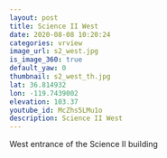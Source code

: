 ```yaml
---
layout: post
title: Science II West
date: 2020-08-08 10:20:24
categories: vrview
image_url: s2_west.jpg
is_image_360: true
default_yaw: 0
thumbnail: s2_west_th.jpg
lat: 36.814932
lon: -119.7439002
elevation: 103.37
youtube_id: McZhs5LMu1o
description: Science II West
---
```

West entrance of the Science II building
